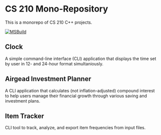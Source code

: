 # CS 210 Mono-Repository
This is a monorepo of CS 210 C++ projects.

[![MSBuild](https://github.com/Privat33r-dev/MiniMonoRepo/actions/workflows/build.yml/badge.svg)](https://github.com/Privat33r-dev/MiniMonoRepo/actions/workflows/build.yml)

## Clock
A simple command-line interface (CLI) application that displays the time set by user in 12- and 24-hour format simultaniously.

## Airgead Investment Planner
A CLI application that calculates (not inflation-adjusted) compound interest to help users manage their financial growth through various saving and investment plans.

## Item Tracker
CLI tool to track, analyze, and export item frequencies from input files.
